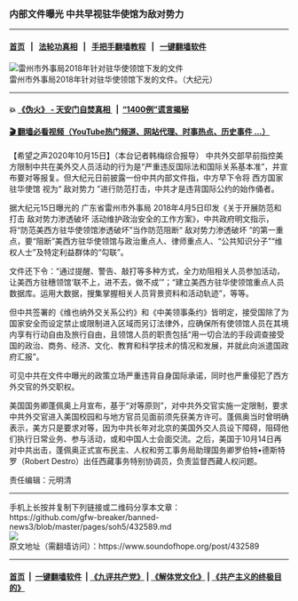 ### 内部文件曝光 中共早视驻华使馆为敌对势力
------------------------

#### [首页](https://github.com/gfw-breaker/banned-news3/blob/master/README.md) &nbsp;&nbsp;|&nbsp;&nbsp; [法轮功真相](https://github.com/begood0513/basic/blob/master/README.md)  &nbsp;&nbsp;|&nbsp;&nbsp; [手把手翻墙教程](https://github.com/gfw-breaker/guides/wiki)  &nbsp;&nbsp;|&nbsp;&nbsp; [一键翻墙软件](https://github.com/gfw-breaker/nogfw/blob/master/README.md)  



<div><img alt="雷州市外事局2018年针对驻华使领馆下发的文件" src="https://img.soundofhope.org/2020-10/001-7-1602810119364.jpg"/>
<br/><figcaption class="caption">
 雷州市外事局2018年针对驻华使领馆下发的文件。（大纪元）
</figcaption></div><hr/>

#### 💥 [《伪火》 - 天安门自焚真相 ](http://158.247.195.190:10000/videos/blog/weihuo.html)&nbsp; |&nbsp; [“1400例”谎言揭秘  ](http://158.247.195.190:10000/videos/blog/jiexi1400.html)

#### [ 🎬  翻墙必看视频（YouTube热门频道、网站代理、时事热点、历史事件 ...）](https://github.com/gfw-breaker/links/blob/master/banned.md)

<div><div class="Content__Wrapper sc-1bvya0-0 grZQxZ">
 <p class="meta-top">
  <span class="meta">
   【希望之声2020年10月15日】（本台记者韩梅综合报导）
  </span>
  中共外交部早前指控美方限制中共在美外交人员活动的行为是“严重违反国际法和国际关系基本准”，并宣布要对等报复。但大纪元日前披露一份中共内部文件指，中方早下令将
  <ok href="/term/398701">
   西方国家驻华使馆
  </ok>
  视为“
  <ok href="/term/19768">
   敌对势力
  </ok>
  ”进行防范打击，中共才是违背国际公约的始作俑者。
 </p>
 <p>
  据大纪元15日曝光的
  <ok href="/term/398698">
   广东省雷州市外事局
  </ok>
  2018年4月5日印发《关于开展防范和打击
  <ok href="/term/398704">
   敌对势力渗透破坏
  </ok>
  活动维护政治安全的工作方案》，中共政府明文指示，将“防范美西方驻华使领馆渗透破坏”当作防范阻断“
  <ok href="/term/398704">
   敌对势力渗透破坏
  </ok>
  ”的第一重点，要“阻断”美西方驻华使领馆与政治重点人、律师重点人、“公共知识分子”“维权人士”及特定利益群体的“勾联”。
 </p>
 <div class="AD_Embed__Wrap-sc-1xslmin-0 igMuqX module desktop">
  <div>
  </div>
 </div>
 <p>
  文件还下令：“通过提醒、警告、敲打等多种方式，全力劝阻相关人员参加活动，让美西方驻穗领馆‘联不上，进不去，做不成’”；“建立美西方驻华使领馆重点人员数据库。运用大数据，搜集掌握相关人员背景资料和活动轨迹”，等等。
 </p>
 <p>
  但中共签署的《维也纳外交关系公约》和《中美领事条约》皆明定，接受国除了为国家安全而设定禁止或限制进入区域而另订法律外，应确保所有使领馆人员在其境内享有行动自由及旅行自由，且领馆人员的职责包括“用一切合法的手段调查接受国的政治、商务、经济、文化、教育和科学技术的情况和发展，并就此向派遣国政府汇报”。
 </p>
 <p>
  可见中共在文件中曝光的政策立场严重违背自身国际承诺，同时也严重侵犯了西方外交官的外交职权。
 </p>
 <p>
  美国国务卿蓬佩奥上月宣布，基于“对等原则”，对中共外交官实施一定限制，要求中共外交官进入美国校园和与地方官员见面前须先获美方许可。蓬佩奥当时曾明确表示，美方只是要求对等，因为中共长年对北京的美国外交人员设下障碍，阻碍他们执行日常业务、参与活动，或和中国人士会面交流。之后，美国于10月14日再对中共出击，蓬佩奥正式宣布民主、人权和劳工事务局助理国务卿罗伯特•德斯特罗（Robert Destro）出任西藏事务特别协调员，负责监督西藏人权问题。
 </p>
 <p class="meta-btm">
  责任编辑：元明清
 </p>
</div>
</div>
<hr/>
手机上长按并复制下列链接或二维码分享本文章：<br/>
https://github.com/gfw-breaker/banned-news3/blob/master/pages/soh5/432589.md <br/>
<a href='https://github.com/gfw-breaker/banned-news3/blob/master/pages/soh5/432589.md'><img src='https://github.com/gfw-breaker/banned-news3/blob/master/pages/soh5/432589.md.png'/></a> <br/>
原文地址（需翻墙访问）：https://www.soundofhope.org/post/432589


------------------------
#### [首页](https://github.com/gfw-breaker/banned-news3/blob/master/README.md) &nbsp;|&nbsp; [一键翻墙软件](https://github.com/gfw-breaker/nogfw/blob/master/README.md) &nbsp;| [《九评共产党》](https://github.com/gfw-breaker/9ping.md/blob/master/README.md#九评之一评共产党是什么) | [《解体党文化》](https://github.com/gfw-breaker/jtdwh.md/blob/master/README.md) | [《共产主义的终极目的》](https://github.com/gfw-breaker/gczydzjmd.md/blob/master/README.md)


<img src='http://gfw-breaker.win/banned-news3/pages/soh5/432589.md' width='0px' height='0px'/>